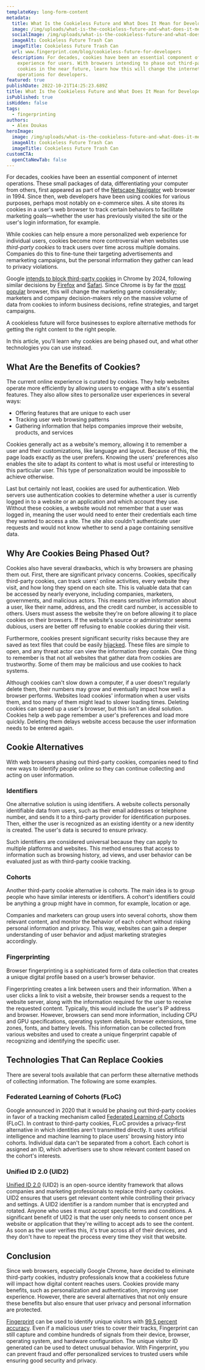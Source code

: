```yaml
---
templateKey: long-form-content
metadata:
  title: What Is the Cookieless Future and What Does It Mean for Developers?
  image: /img/uploads/what-is-the-cookieless-future-and-what-does-it-mean-for-developers_.jpg
  socialImage: /img/uploads/what-is-the-cookieless-future-and-what-does-it-mean-for-developers_.jpg
  imageAlt: Cookieless Future Trash Can
  imageTitle: Cookieless Future Trash Can
  url: www.fingerprint.com/blog/cookieless-future-for-developers
  description: For decades, cookies have been an essential component of the online
    experience for users. With browsers intending to phase out third-party
    cookies in the near future, learn how this will change the internet
    operations for developers.
featured: true
publishDate: 2022-10-21T14:25:23.689Z
title: What Is the Cookieless Future and What Does It Mean for Developers?
isPublished: true
isHidden: false
tags:
  - fingerprinting
authors:
  - Alex Doukas
heroImage:
  image: /img/uploads/what-is-the-cookieless-future-and-what-does-it-mean-for-developers_.jpg
  imageAlt: Cookieless Future Trash Can
  imageTitle: Cookieless Future Trash Can
customCTA:
  openCtaNewTab: false
---
```

For decades, cookies have been an essential component of internet operations. These small packages of data, differentiating your computer from others, first appeared as part of the [Netscape Navigator](https://cookie-privacy.weebly.com/history-of-cookies.html) web browser in 1994. Since then, web developers have been using cookies for various purposes, perhaps most notably on e-commerce sites. A site stores its cookies in a user's web browser to track certain behaviors to facilitate marketing goals—whether the user has previously visited the site or the user's login information, for example.

While cookies can help ensure a more personalized web experience for individual users, cookies become more controversial when websites use *third-party cookies* to track users over time across multiple domains. Companies do this to fine-tune their targeting advertisements and remarketing campaigns, but the personal information they gather can lead to privacy violations.

Google [intends to block third-party cookies](https://thehackernews.com/2022/07/google-delays-blocking-3rd-party.html) in Chrome by 2024, following similar decisions by [Firefox](https://venturebeat.com/business/firefox-enhanced-tracking-protection-blocks-third-party-cookies-by-default/) and [Safari](https://www.theverge.com/2020/3/24/21192830/apple-safari-intelligent-tracking-privacy-full-third-party-cookie-blocking). Since Chrome is by far the [most popular](https://gs.statcounter.com/browser-market-share) browser, this will change the marketing game considerably; marketers and company decision-makers rely on the massive volume of data from cookies to inform business decisions, refine strategies, and target campaigns.

A cookieless future will force businesses to explore alternative methods for getting the right content to the right people.

In this article, you'll learn why cookies are being phased out, and what other technologies you can use instead.



## What Are the Benefits of Cookies?

The current online experience is curated by cookies. They help websites operate more efficiently by allowing users to engage with a site's essential features. They also allow sites to personalize user experiences in several ways: 

* Offering features that are unique to each user
* Tracking user web browsing patterns
* Gathering information that helps companies improve their website, products, and services

Cookies generally act as a website's memory, allowing it to remember a user and their customizations, like language and layout. Because of this, the page loads exactly as the user prefers. Knowing the users' preferences also enables the site to adapt its content to what is most useful or interesting to this particular user. This type of personalization would be impossible to achieve otherwise.

Last but certainly not least, cookies are used for authentication. Web servers use authentication cookies to determine whether a user is currently logged in to a website or an application and which account they use. Without these cookies, a website would not remember that a user was logged in, meaning the user would need to enter their credentials each time they wanted to access a site. The site also couldn't authenticate user requests and would not know whether to send a page containing sensitive data.



## Why Are Cookies Being Phased Out?

Cookies also have several drawbacks, which is why browsers are phasing them out. First, there are significant privacy concerns. Cookies, specifically third-party cookies, can track users' online activities, every website they visit, and how long they spend on each site. This is valuable data that can be accessed by nearly everyone, including companies, marketers, governments, and malicious actors. This means sensitive information about a user, like their name, address, and the credit card number, is accessible to others. Users must assess the website they're on before allowing it to place cookies on their browsers. If the website's source or administrator seems dubious, users are better off refusing to enable cookies during their visit.

Furthermore, cookies present significant security risks because they are saved as text files that could be easily [hijacked](https://securityintelligence.com/articles/guide-to-cookie-hijacking/). These files are simple to open, and any threat actor can view the information they contain. One thing to remember is that not all websites that gather data from cookies are trustworthy. Some of them may be malicious and use cookies to hack systems.

Although cookies can't slow down a computer, if a user doesn't regularly delete them, their numbers may grow and eventually impact how well a browser performs. Websites load cookies' information when a user visits them, and too many of them might lead to slower loading times. Deleting cookies can speed up a user's browser, but this isn't an ideal solution. Cookies help a web page remember a user's preferences and load more quickly. Deleting them delays website access because the user information needs to be entered again.



## Cookie Alternatives

With web browsers phasing out third-party cookies, companies need to find new ways to identify people online so they can continue collecting and acting on user information.

### Identifiers

One alternative solution is using identifiers. A website collects personally identifiable data from users, such as their email addresses or telephone number, and sends it to a third-party provider for identification purposes. Then, either the user is recognized as an existing identity or a new identity is created. The user's data is secured to ensure privacy.

Such identifiers are considered universal because they can apply to multiple platforms and websites. This method ensures that access to information such as browsing history, ad views, and user behavior can be evaluated just as with third-party cookie tracking.

### Cohorts

Another third-party cookie alternative is cohorts. The main idea is to group people who have similar interests or identifiers. A cohort's identifiers could be anything a group might have in common, for example, location or age.

Companies and marketers can group users into several cohorts, show them relevant content, and monitor the behavior of each cohort without risking personal information and privacy. This way, websites can gain a deeper understanding of user behavior and adjust marketing strategies accordingly.

### Fingerprinting

Browser fingerprinting is a sophisticated form of data collection that creates a unique digital profile based on a user’s browser behavior. 

Fingerprinting creates a link between users and their information. When a user clicks a link to visit a website, their browser sends a request to the website server, along with the information required for the user to receive the requested content. Typically, this would include the user's IP address and browser. However, browsers can send more information, including CPU and GPU specifications, operating system details, browser extensions, time zones, fonts, and battery levels. This information can be collected from various websites and used to create a unique fingerprint capable of recognizing and identifying the specific user.



## Technologies That Can Replace Cookies

There are several tools available that can perform these alternative methods of collecting information. The following are some examples.

### Federated Learning of Cohorts (FLoC)

Google announced in 2020 that it would be phasing out third-party cookies in favor of a tracking mechanism called [Federated Learning of Cohorts](https://en.wikipedia.org/wiki/Federated_Learning_of_Cohorts) (FLoC). In contrast to third-party cookies, FLoC provides a privacy-first alternative in which identities aren't transmitted directly. It uses artificial intelligence and machine learning to place users' browsing history into cohorts. Individual data can't be separated from a cohort. Each cohort is assigned an ID, which advertisers use to show relevant content based on the cohort's interests.

### Unified ID 2.0 (UID2)

[Unified ID 2.0](https://www.thetradedesk.com/us/about-us/industry-initiatives/unified-id-solution-2-0) (UID2) is an open-source identity framework that allows companies and marketing professionals to replace third-party cookies. UID2 ensures that users get relevant content while controlling their privacy and settings. A UID2 identifier is a random number that is encrypted and rotated. Anyone who uses it must accept specific terms and conditions. A significant benefit of UID2 is that the user only needs to consent once per website or application that they're willing to accept ads to see the content. As soon as the user verifies this, it's true across all of their devices, and they don't have to repeat the process every time they visit that website.



## Conclusion

Since web browsers, especially Google Chrome, have decided to eliminate third-party cookies, industry professionals know that a cookieless future will impact how digital content reaches users. Cookies provide many benefits, such as personalization and authentication, improving user experience. However, there are several alternatives that not only ensure these benefits but also ensure that user privacy and personal information are protected.

[Fingerprint](https://fingerprint.com/) can be used to identify unique visitors with [99.5 percent accuracy](https://fingerprint.com/blog/device-fingerprinting-accuracy/). Even if a malicious user tries to cover their tracks, Fingerprint can still capture and combine hundreds of signals from their device, browser, operating system, and hardware configuration. The unique visitor ID generated can be used to detect unusual behavior. With Fingerprint, you can prevent fraud and offer personalized services to trusted users while ensuring good security and privacy.